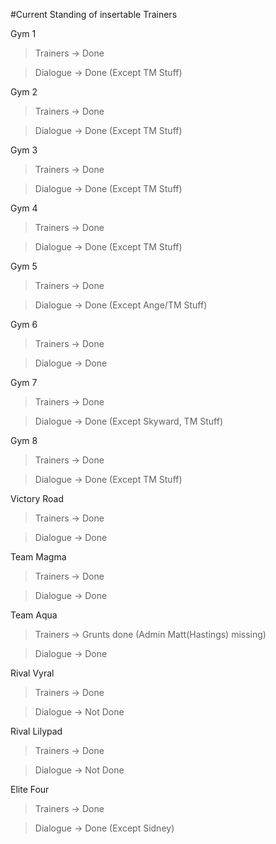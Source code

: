 #Current Standing of insertable Trainers

Gym 1

>Trainers -> Done

>Dialogue -> Done (Except TM Stuff)

Gym 2

>Trainers -> Done

>Dialogue -> Done (Except TM Stuff)

Gym 3

>Trainers -> Done

>Dialogue -> Done (Except TM Stuff)

Gym 4

>Trainers -> Done

>Dialogue -> Done (Except TM Stuff)

Gym 5

>Trainers -> Done

>Dialogue -> Done (Except Ange/TM Stuff)

Gym 6

>Trainers -> Done

>Dialogue -> Done

Gym 7

>Trainers -> Done

>Dialogue -> Done (Except Skyward, TM Stuff)

Gym 8

>Trainers -> Done

>Dialogue -> Done (Except TM Stuff)

Victory Road

> Trainers -> Done

> Dialogue -> Done


Team Magma

>Trainers -> Done

>Dialogue -> Done

Team Aqua

>Trainers -> Grunts done (Admin Matt(Hastings) missing)

>Dialogue -> Done

Rival Vyral

>Trainers -> Done

>Dialogue -> Not Done

Rival Lilypad

>Trainers -> Done

>Dialogue -> Not Done

Elite Four

>Trainers -> Done

>Dialogue -> Done (Except Sidney)

